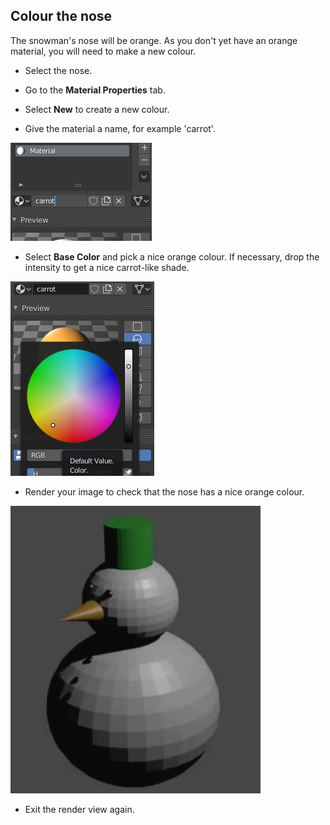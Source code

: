 ## Colour the nose

The snowman's nose will be orange. As you don't yet have an orange material, you will need to make a new colour.

+ Select the nose.

+ Go to the **Material Properties** tab.

+ Select **New** to create a new colour.

+ Give the material a name, for example 'carrot'.

![Name the material](images/blender-material-cone-name.png)

+ Select **Base Color** and pick a nice orange colour. If necessary, drop the intensity to get a nice carrot-like shade.

![Select the colour](images/blender-material-cone-colour.png)

+ Render your image to check that the nose has a nice orange colour.

![Render the cone](images/blender-snowman-orange-nose.png)

+ Exit the render view again.